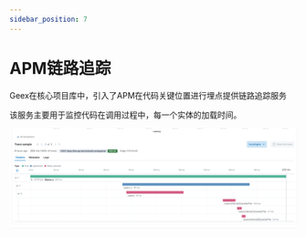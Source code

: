 ```yaml
---
sidebar_position: 7
---
```


# APM链路追踪

Geex在核心项目库中，引入了APM在代码关键位置进行埋点提供链路追踪服务

该服务主要用于监控代码在调用过程中，每一个实体的加载时间。

![Docusaurus Plushie](./image/apm.png)

